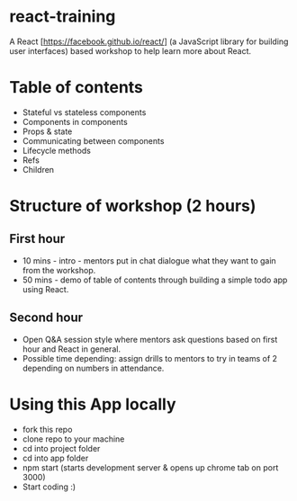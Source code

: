 # react-training
A React [https://facebook.github.io/react/] (a JavaScript library for building user interfaces) based workshop to help learn more about React. 

# Table of contents
- Stateful vs stateless components
- Components in components
- Props & state
- Communicating between components
- Lifecycle methods
- Refs
- Children

# Structure of workshop (2 hours)
## First hour
- 10 mins - intro - mentors put in chat dialogue what they want to gain from the workshop.
- 50 mins - demo of table of contents through building a simple todo app using React.

## Second hour
- Open Q&A session style where mentors ask questions based on first hour and React in general.
- Possible time depending: assign drills to mentors to try in teams of 2 depending on numbers in attendance.

# Using this App locally
- fork this repo
- clone repo to your machine
- cd into project folder
- cd into app folder
- npm start (starts development server & opens up chrome tab on port 3000)
- Start coding :)

